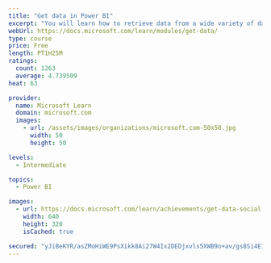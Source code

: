 ```yaml
---
title: "Get data in Power BI"
excerpt: "You will learn how to retrieve data from a wide variety of data sources, including Microsoft Excel, relational databases, and NoSQL data stores. You will also learn how to improve performance while retrieving data."
webUrl: https://docs.microsoft.com/learn/modules/get-data/
type: course
price: Free
length: PT1H25M
ratings:
  count: 1263
  average: 4.739509
heat: 63

provider:
  name: Microsoft Learn
  domain: microsoft.com
  images:
    - url: /assets/images/organizations/microsoft.com-50x50.jpg
      width: 50
      height: 50

levels:
  - Intermediate

topics:
  - Power BI

images:
  - url: https://docs.microsoft.com/learn/achievements/get-data-social.png
    width: 640
    height: 320
    isCached: true

secured: "yJiBeKYR/asZMoHiWE9PsXikk8Ai27W4Ix2DEDjxvls5XWB9o+av/gs8Si4E1HPLq0StqhH4lCJGB2oP4nC0ioODtf2f5zM9eQV59e4Z85tA8YzXdf9ATDYBUtfKlna+ZwROF/HNpTI5t7pKVZoxN6GAsJEz3+hwk6OLJm70Gs1QTpvEfYNc/aHsWK2Rbh+LDjfXj7PC/XouXtTcnzrC4yUIoglEcvSUDh9PQma6bSL6ZisQVjOWbQRD14VPAO3USE3/6kDsPe1YQM8MMjDPbp42ZxzI0MxksQNGKQfzx6veEBXGKYipNVfVz+h/ThCN3LbhBjYEYKzaiVgYKoOO+XHG1Tq3FwA1DKKCvOaIvybdW6YR8pCcwSB4J4Wse5LMU1uOxhz+0eWDtyZ/rPq6hQL6qd4O4ZoaNIxfqxBzmQM=;GYNTjnyZmaKHTQHSQ6fCQQ=="
---
```


